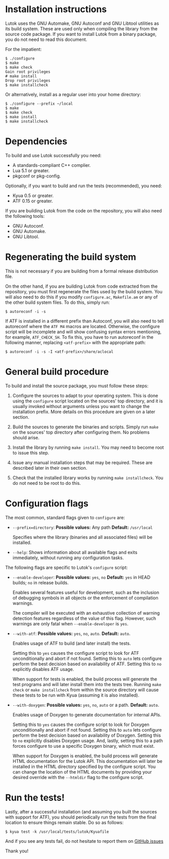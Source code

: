Installation instructions
=========================

Lutok uses the GNU Automake, GNU Autoconf and GNU Libtool utilities as
its build system.  These are used only when compiling the library from
the source code package.  If you want to install Lutok from a binary
package, you do not need to read this document.

For the impatient:

    $ ./configure
    $ make
    $ make check
    Gain root privileges
    # make install
    Drop root privileges
    $ make installcheck

Or alternatively, install as a regular user into your home directory:

    $ ./configure --prefix ~/local
    $ make
    $ make check
    $ make install
    $ make installcheck


Dependencies
============

To build and use Lutok successfully you need:

* A standards-compliant C++ complier.
* Lua 5.1 or greater.
* pkgconf or pkg-config.

Optionally, if you want to build and run the tests (recommended), you
need:

* Kyua 0.5 or greater.
* ATF 0.15 or greater.

If you are building Lutok from the code on the repository, you will also
need the following tools:

* GNU Autoconf.
* GNU Automake.
* GNU Libtool.


Regenerating the build system
=============================

This is not necessary if you are building from a formal release
distribution file.

On the other hand, if you are building Lutok from code extracted from
the repository, you must first regenerate the files used by the build
system.  You will also need to do this if you modify `configure.ac`,
`Makefile.am` or any of the other build system files.  To do this, simply
run:

    $ autoreconf -i -s

If ATF is installed in a different prefix than Autoconf, you will also
need to tell autoreconf where the `ATF M4` macros are located.  Otherwise,
the configure script will be incomplete and will show confusing syntax
errors mentioning, for example, `ATF_CHECK_SH`.  To fix this, you have
to run autoreconf in the following manner, replacing `<atf-prefix>` with
the appropriate path:

    $ autoreconf -i -s -I <atf-prefix>/share/aclocal


General build procedure
=======================

To build and install the source package, you must follow these steps:

1. Configure the sources to adapt to your operating system.  This is
   done using the `configure` script located on the sources' top
   directory, and it is usually invoked without arguments unless you
   want to change the installation prefix.  More details on this
   procedure are given on a later section.

2. Build the sources to generate the binaries and scripts.  Simply run
   `make` on the sources' top directory after configuring them.  No
   problems should arise.

3. Install the library by running `make install`.  You may need to
   become root to issue this step.

4. Issue any manual installation steps that may be required.  These are
   described later in their own section.

5. Check that the installed library works by running `make
   installcheck`.  You do not need to be root to do this.


Configuration flags
===================

The most common, standard flags given to `configure` are:

* `--prefix=directory`:
  **Possible values:** Any path
  **Default:** `/usr/local`

  Specifies where the library (binaries and all associated files) will
  be installed.

* `--help`:
  Shows information about all available flags and exits immediately,
  without running any configuration tasks.

The following flags are specific to Lutok's `configure` script:

* `--enable-developer`:
  **Possible values:** `yes`, `no`
  **Default:** `yes` in HEAD builds; `no` in release builds.

  Enables several features useful for development, such as the inclusion
  of debugging symbols in all objects or the enforcement of compilation
  warnings.

  The compiler will be executed with an exhaustive collection of warning
  detection features regardless of the value of this flag.  However, such
  warnings are only fatal when `--enable-developer` is `yes`.

* `--with-atf`:
  **Possible values:** `yes`, `no`, `auto`.
  **Default:** `auto`.

  Enables usage of ATF to build (and later install) the tests.

  Setting this to `yes` causes the configure script to look for ATF
  unconditionally and abort if not found.  Setting this to `auto` lets
  configure perform the best decision based on availability of ATF.
  Setting this to `no` explicitly disables ATF usage.

  When support for tests is enabled, the build process will generate the
  test programs and will later install them into the tests tree.
  Running `make check` or `make installcheck` from within the source
  directory will cause these tests to be run with Kyua (assuming it is
  also installed).

* `--with-doxygen`:
  **Possible values:** `yes`, `no`, `auto` or a path.
  **Default:** `auto`.

  Enables usage of Doxygen to generate documentation for internal APIs.

  Setting this to `yes` causes the configure script to look for Doxygen
  unconditionally and abort if not found.  Setting this to `auto` lets
  configure perform the best decision based on availability of Doxygen.
  Setting this to `no` explicitly disables Doxygen usage.  And, lastly,
  setting this to a path forces configure to use a specific Doxygen
  binary, which must exist.

  When support for Doxygen is enabled, the build process will generate
  HTML documentation for the Lutok API.  This documentation will later
  be installed in the HTML directory specified by the configure script.
  You can change the location of the HTML documents by providing your
  desired override with the `--htmldir` flag to the configure script.


Run the tests!
==============

Lastly, after a successful installation (and assuming you built the
sources with support for ATF), you should periodically run the tests
from the final location to ensure things remain stable.  Do so as
follows:

    $ kyua test -k /usr/local/tests/lutok/Kyuafile

And if you see any tests fail, do not hesitate to report them on
[GitHub issues](https://github.com/freebsd/lutok/issues/)

Thank you!
